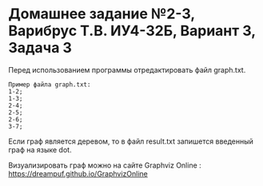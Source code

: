 # Домашнее задание №2-3, Варибрус Т.В. ИУ4-32Б, Вариант 3, Задача 3
Перед использованием программы отредактировать файл graph.txt.

    Пример файла graph.txt: 
    1-2;
    1-3;
    2-4;
    2-5;
    2-6;
    3-7;
    
Если граф является деревом, то в файл result.txt запишется введенный граф на языке dot.

Визуализировать граф можно на сайте Graphviz Online : https://dreampuf.github.io/GraphvizOnline
